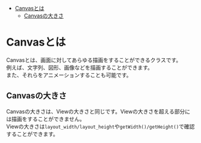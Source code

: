 <!-- TOC START min:1 max:3 link:true asterisk:false update:true -->
- [Canvasとは](#canvasとは)
  - [Canvasの大きさ](#canvasの大きさ)
<!-- TOC END -->


# Canvasとは

Canvasとは、画面に対してあらゆる描画をすることができるクラスです。  
例えば、文字列、図形、画像などを描画することができます。  
また、それらをアニメーションすることも可能です。


## Canvasの大きさ

Canvasの大きさは、Viewの大きさと同じです。Viewの大きさを超える部分には描画をすることができません。  
Viewの大きさは`layout_width/layout_height`や`getWidth()/getHeight()`で確認することができます。


